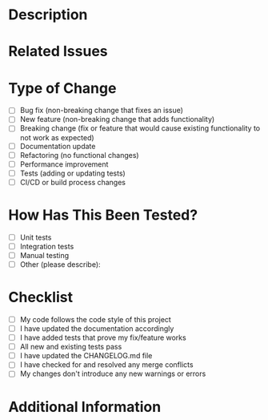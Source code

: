 
# Description

<!-- Provide a clear and concise description of the changes in this PR -->

# Related Issues

<!-- Link any related issues using the GitHub syntax: "Fixes #123" or "Relates to #456" -->

# Type of Change

<!-- Mark the relevant option with an "x" (fill in the square brackets with an "x") -->

- [ ] Bug fix (non-breaking change that fixes an issue)
- [ ] New feature (non-breaking change that adds functionality)
- [ ] Breaking change (fix or feature that would cause existing functionality to not work as expected)
- [ ] Documentation update
- [ ] Refactoring (no functional changes)
- [ ] Performance improvement
- [ ] Tests (adding or updating tests)
- [ ] CI/CD or build process changes

# How Has This Been Tested?

<!-- Describe the tests you ran to verify your changes -->

- [ ] Unit tests
- [ ] Integration tests
- [ ] Manual testing
- [ ] Other (please describe):

# Checklist

- [ ] My code follows the code style of this project
- [ ] I have updated the documentation accordingly
- [ ] I have added tests that prove my fix/feature works
- [ ] All new and existing tests pass
- [ ] I have updated the CHANGELOG.md file
- [ ] I have checked for and resolved any merge conflicts
- [ ] My changes don't introduce any new warnings or errors

# Additional Information

<!-- Any additional information about the PR, if needed -->

